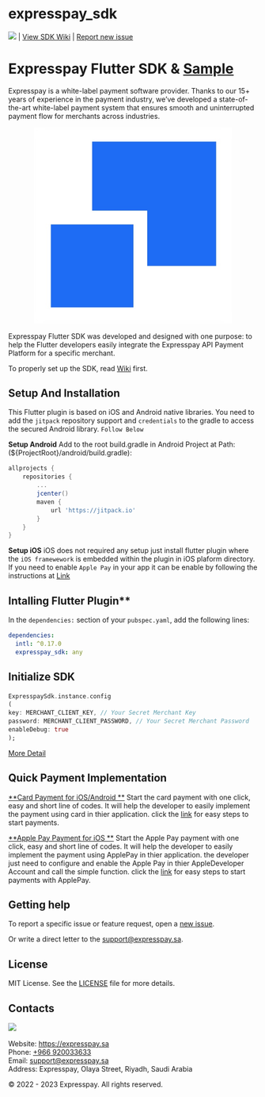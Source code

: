 # expresspay_sdk

![](https://jitpack.io/v/expresspay/expresspay-android-sdk.svg) | [View SDK Wiki](https://github.com/ExpresspaySa/expresspay-flutter-sdk/wiki) | [Report new issue](https://github.com/ExpresspaySa/expresspay-flutter-sdk/issues/new)

# Expresspay Flutter SDK & [Sample](https://github.com/ExpresspaySa/expresspay-flutter-sdk-sample)

Expresspay is a white-label payment software provider. Thanks to our 15+ years of experience in the
payment industry, we’ve developed a state-of-the-art white-label payment system that ensures smooth
and uninterrupted payment flow for merchants across industries.

<p align="center">
  <a href="https://expresspay.sa">
      <img src="https://github.com/ExpresspaySa/expresspay-flutter-sdk/blob/main/media/header.png" alt="Expresspay" width="400px"/>
  </a>
</p>

Expresspay Flutter SDK was developed and designed with one purpose: to help the Flutter developers
easily integrate the Expresspay API Payment Platform for a specific merchant.

To properly set up the SDK, read [Wiki](https://github.com/ExpresspaySa/expresspay-flutter-sdk/wiki)
first.

## Setup And Installation

This Flutter plugin is based on iOS and Android native libraries.
You need to add the `jitpack` repository support and `credentials` to the gradle to access the
secured Android library. `Follow Below`

**Setup Android**
Add to the root build.gradle in Android Project at Path:(${ProjectRoot}/android/build.gradle):

```groovy
allprojects {
    repositories {
        ...
        jcenter()
        maven {
            url 'https://jitpack.io'
        }
    }
}
```

**Setup iOS**
iOS does not required any setup just install flutter plugin where the `iOS framewework` is embedded
within the plugin in iOS plaform directory.
If you need to enable `Apple Pay` in your app it can be enable by following the instructions
at [Link](https://github.com/ExpresspaySa/expresspay-flutter-sdk/wiki/Express-ApplePay-Payment)

## Intalling Flutter Plugin**

In the `dependencies:` section of your `pubspec.yaml`, add the following lines:

```pubspec.yaml
dependencies:
  intl: ^0.17.0
  expresspay_sdk: any
```

## Initialize SDK

```dart
ExpresspaySdk.instance.config
(
key: MERCHANT_CLIENT_KEY, // Your Secret Merchant Key
password: MERCHANT_CLIENT_PASSWORD, // Your Secret Merchant Password
enableDebug: true
);
```

[More Detail](https://github.com/ExpresspaySa/expresspay-flutter-sdk/wiki)

## Quick Payment Implementation

[**Card Payment for iOS/Android
**](https://github.com/ExpresspaySa/expresspay-flutter-sdk/wiki/Express-Quick-Card-Payment)
Start the card payment with one click, easy and short line of codes. It will help the developer to
easily implement the payment using card in thier application. click
the [link](https://github.com/ExpresspaySa/expresspay-flutter-sdk/wiki/Express-Quick-Card-Payment)
for easy steps to start payments.

[**Apple Pay Payment for iOS
**](https://github.com/ExpresspaySa/expresspay-flutter-sdk/wiki/Express-ApplePay-Payment)
Start the Apple Pay payment with one click, easy and short line of codes. It will help the developer
to easily implement the payment using ApplePay in thier application. the developer just need to
configure and enable the Apple Pay in thier AppleDeveloper Account and call the simple function.
click
the [link](https://github.com/ExpresspaySa/expresspay-ios-sdk-framework/wiki/Express-ApplePay-Payment)
for easy steps to start payments with ApplePay.

## Getting help

To report a specific issue or feature request, open
a [new issue](https://github.com/ExpresspaySa/expresspay-flutter-sdk/issues/new).

Or write a direct letter to the [support@expresspay.sa](mailto:support@expresspay.sa).

## License

MIT License. See
the [LICENSE](https://github.com/ExpresspaySa/expresspay-flutter-sdk/blob/master/LICENSE) file for
more details.

## Contacts

![](/media/footer.png)

Website: https://expresspay.sa  
Phone: [+966 920033633](tel:+966920033633)  
Email: [support@expresspay.sa](mailto:support@expresspay.sa)  
Address: Expresspay, Olaya Street, Riyadh, Saudi Arabia

© 2022 - 2023 Expresspay. All rights reserved.


